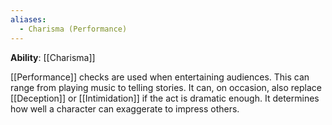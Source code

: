 ```yaml
---
aliases:
  - Charisma (Performance)
---
```

**Ability**: [[Charisma]]

[[Performance]] checks are used when entertaining audiences. This can range from playing music to telling stories. It can, on occasion, also replace [[Deception]] or [[Intimidation]] if the act is dramatic enough. It determines how well a character can exaggerate to impress others.